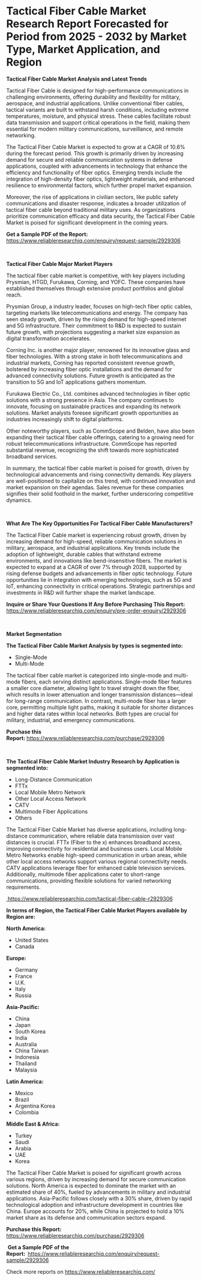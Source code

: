 <p><h1>Tactical Fiber Cable Market Research Report Forecasted for Period from 2025 -  2032 by Market Type, Market Application, and Region</h1></p><p><strong>Tactical Fiber Cable Market Analysis and Latest Trends</strong></p>
<p><p>Tactical Fiber Cable is designed for high-performance communications in challenging environments, offering durability and flexibility for military, aerospace, and industrial applications. Unlike conventional fiber cables, tactical variants are built to withstand harsh conditions, including extreme temperatures, moisture, and physical stress. These cables facilitate robust data transmission and support critical operations in the field, making them essential for modern military communications, surveillance, and remote networking.</p><p>The Tactical Fiber Cable Market is expected to grow at a CAGR of 10.6% during the forecast period. This growth is primarily driven by increasing demand for secure and reliable communication systems in defense applications, coupled with advancements in technology that enhance the efficiency and functionality of fiber optics. Emerging trends include the integration of high-density fiber optics, lightweight materials, and enhanced resilience to environmental factors, which further propel market expansion. </p><p>Moreover, the rise of applications in civilian sectors, like public safety communications and disaster response, indicates a broader utilization of tactical fiber cable beyond traditional military uses. As organizations prioritize communication efficacy and data security, the Tactical Fiber Cable Market is poised for significant development in the coming years.</p></p>
<p><strong>Get a Sample PDF of the Report:&nbsp;</strong> <a href="https://www.reliableresearchiq.com/enquiry/request-sample/2929306?utm_campaign=2730&utm_medium=2&utm_source=Github&utm_content=ia&utm_term=12032025&utm_id=tactical-fiber-cable">https://www.reliableresearchiq.com/enquiry/request-sample/2929306</a></p>
<p>&nbsp;</p>
<p><strong>Tactical Fiber Cable Major Market Players</strong></p>
<p><p>The tactical fiber cable market is competitive, with key players including Prysmian, HTGD, Furukawa, Corning, and YOFC. These companies have established themselves through extensive product portfolios and global reach.</p><p>Prysmian Group, a industry leader, focuses on high-tech fiber optic cables, targeting markets like telecommunications and energy. The company has seen steady growth, driven by the rising demand for high-speed internet and 5G infrastructure. Their commitment to R&D is expected to sustain future growth, with projections suggesting a market size expansion as digital transformation accelerates.</p><p>Corning Inc. is another major player, renowned for its innovative glass and fiber technologies. With a strong stake in both telecommunications and industrial markets, Corning has reported consistent revenue growth, bolstered by increasing fiber optic installations and the demand for advanced connectivity solutions. Future growth is anticipated as the transition to 5G and IoT applications gathers momentum.</p><p>Furukawa Electric Co., Ltd. combines advanced technologies in fiber optic solutions with a strong presence in Asia. The company continues to innovate, focusing on sustainable practices and expanding its network solutions. Market analysts foresee significant growth opportunities as industries increasingly shift to digital platforms.</p><p>Other noteworthy players, such as CommScope and Belden, have also been expanding their tactical fiber cable offerings, catering to a growing need for robust telecommunications infrastructure. CommScope has reported substantial revenue, recognizing the shift towards more sophisticated broadband services.</p><p>In summary, the tactical fiber cable market is poised for growth, driven by technological advancements and rising connectivity demands. Key players are well-positioned to capitalize on this trend, with continued innovation and market expansion on their agendas. Sales revenue for these companies signifies their solid foothold in the market, further underscoring competitive dynamics.</p></p>
<p>&nbsp;</p>
<p><strong>What Are The Key Opportunities For Tactical Fiber Cable Manufacturers?</strong></p>
<p><p>The Tactical Fiber Cable market is experiencing robust growth, driven by increasing demand for high-speed, reliable communication solutions in military, aerospace, and industrial applications. Key trends include the adoption of lightweight, durable cables that withstand extreme environments, and innovations like bend-insensitive fibers. The market is expected to expand at a CAGR of over 7% through 2028, supported by rising defense budgets and advancements in fiber optic technology. Future opportunities lie in integration with emerging technologies, such as 5G and IoT, enhancing connectivity in critical operations. Strategic partnerships and investments in R&D will further shape the market landscape.</p></p>
<p><strong>Inquire or Share Your Questions If Any Before Purchasing This Report:</strong> <a href="https://www.reliableresearchiq.com/enquiry/pre-order-enquiry/2929306?utm_campaign=2730&utm_medium=2&utm_source=Github&utm_content=ia&utm_term=12032025&utm_id=tactical-fiber-cable">https://www.reliableresearchiq.com/enquiry/pre-order-enquiry/2929306</a></p>
<p>&nbsp;</p>
<p><strong>Market Segmentation</strong></p>
<p><strong>The Tactical Fiber Cable Market Analysis by types is segmented into:</strong></p>
<p><ul><li>Single-Mode</li><li>Multi-Mode</li></ul></p>
<p><p>The tactical fiber cable market is categorized into single-mode and multi-mode fibers, each serving distinct applications. Single-mode fiber features a smaller core diameter, allowing light to travel straight down the fiber, which results in lower attenuation and longer transmission distances—ideal for long-range communication. In contrast, multi-mode fiber has a larger core, permitting multiple light paths, making it suitable for shorter distances and higher data rates within local networks. Both types are crucial for military, industrial, and emergency communications.</p></p>
<p><strong>Purchase this Report:&nbsp;</strong><a href="https://www.reliableresearchiq.com/purchase/2929306?utm_campaign=2730&utm_medium=2&utm_source=Github&utm_content=ia&utm_term=12032025&utm_id=tactical-fiber-cable">https://www.reliableresearchiq.com/purchase/2929306</a></p>
<p>&nbsp;</p>
<p><strong>The Tactical Fiber Cable Market Industry Research by Application is segmented into:</strong></p>
<p><ul><li>Long-Distance Communication</li><li>FTTx</li><li>Local Mobile Metro Network</li><li>Other Local Access Network</li><li>CATV</li><li>Multimode Fiber Applications</li><li>Others</li></ul></p>
<p><p>The Tactical Fiber Cable Market has diverse applications, including long-distance communication, where reliable data transmission over vast distances is crucial. FTTx (Fiber to the x) enhances broadband access, improving connectivity for residential and business users. Local Mobile Metro Networks enable high-speed communication in urban areas, while other local access networks support various regional connectivity needs. CATV applications leverage fiber for enhanced cable television services. Additionally, multimode fiber applications cater to short-range communications, providing flexible solutions for varied networking requirements.</p></p>
<p><a href="https://www.reliableresearchiq.com/tactical-fiber-cable-r2929306?utm_campaign=2730&utm_medium=2&utm_source=Github&utm_content=ia&utm_term=12032025&utm_id=tactical-fiber-cable">&nbsp;https://www.reliableresearchiq.com/tactical-fiber-cable-r2929306</a></p>
<p><strong>In terms of Region, the Tactical Fiber Cable Market Players available by Region are:</strong></p>
<p>
    <p> <strong> North America: </strong>
        <ul>
            <li>United States</li>
            <li>Canada</li>
        </ul>
        </p> 
    <p> <strong> Europe: </strong>
        <ul>
            <li>Germany</li>
            <li>France</li>
            <li>U.K.</li>
            <li>Italy</li>
            <li>Russia</li>
        </ul>
        </p> 
    <p> <strong> Asia-Pacific: </strong>
        <ul>
            <li>China</li>
            <li>Japan</li>
            <li>South Korea</li>
            <li>India</li>
            <li>Australia</li>
            <li>China Taiwan</li>
            <li>Indonesia</li>
            <li>Thailand</li>
            <li>Malaysia</li>
        </ul>
        </p> 
    <p> <strong> Latin America: </strong>
        <ul>
            <li>Mexico</li>
            <li>Brazil</li>
            <li>Argentina Korea</li>
            <li>Colombia</li>
        </ul>
        </p> 
    <p> <strong> Middle East & Africa: </strong>
        <ul>
            <li>Turkey</li>
            <li>Saudi</li>
            <li>Arabia</li>
            <li>UAE</li>
            <li>Korea</li>
        </ul>
    </p>
    </p>
<p><p>The Tactical Fiber Cable Market is poised for significant growth across various regions, driven by increasing demand for secure communication solutions. North America is expected to dominate the market with an estimated share of 40%, fueled by advancements in military and industrial applications. Asia-Pacific follows closely with a 30% share, driven by rapid technological adoption and infrastructure development in countries like China. Europe accounts for 20%, while China is projected to hold a 10% market share as its defense and communication sectors expand.</p></p>
<p><strong>Purchase this Report: </strong><a href="https://www.reliableresearchiq.com/purchase/2929306?utm_campaign=2730&utm_medium=2&utm_source=Github&utm_content=ia&utm_term=12032025&utm_id=tactical-fiber-cable">https://www.reliableresearchiq.com/purchase/2929306</a></p>
<p>&nbsp;<strong>Get a Sample PDF of the Report:&nbsp;&nbsp;</strong><a href="https://www.reliableresearchiq.com/enquiry/request-sample/2929306?utm_campaign=2730&utm_medium=2&utm_source=Github&utm_content=ia&utm_term=12032025&utm_id=tactical-fiber-cable">https://www.reliableresearchiq.com/enquiry/request-sample/2929306</a></p>
<p><strong></strong></p>
<p>Check more reports on <a href="https://www.reliableresearchiq.com/?utm_campaign=2730&utm_medium=2&utm_source=Github&utm_content=ia&utm_term=12032025&utm_id=tactical-fiber-cable">https://www.reliableresearchiq.com/</a></p>